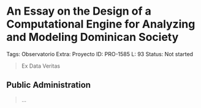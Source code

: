 # An Essay on the Design of a Computational Engine for Analyzing and Modeling Dominican Society

Tags: Observatorio
Extra: Proyecto
ID: PRO-1585
L: 93
Status: Not started

> Ex Data Veritas
> 

## Public Administration

> …
>